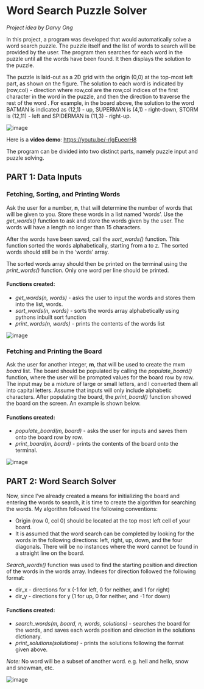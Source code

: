 # Word Search Puzzle Solver
_Project idea by Darvy Ong_

In this project, a program was developed that would automatically solve a word search puzzle. The puzzle itself and the list of words to search will be provided by the user. The program then searches for each word in the puzzle until all the words have been found. It then displays the solution to the puzzle.

The puzzle is laid-out as a 2D grid with the origin (0,0) at the top-most left part, as shown on the figure. The solution to each word is indicated by (row,col) - direction where row,col are the row,col indices of the first character in the word in the puzzle, and then the direction to traverse the rest of the word . For example, in the board above, the solution to the word BATMAN is indicated as (12,1) - up, SUPERMAN is (4,1) - right-down, STORM is (12,11) - left and SPIDERMAN is (11,3) - right-up.

![image](https://github.com/PiLord1/Word-Search-Puzzle-Solver/assets/51207250/d486ad0b-13d4-4c18-88d6-43b9917fb96d)

Here is a **video demo**: https://youtu.be/-rlgEueerH8

The program can be divided into two distinct parts, namely puzzle input and puzzle solving.


## PART 1: Data Inputs
### Fetching, Sorting, and Printing Words
Ask the user for a number, **n**, that will determine the number of words that will be given to you. Store these words in a list named ‘words’. Use the _get_words()_ function to ask and store the words given by the user. The words will have a length no longer than 15 characters.

After the words have been saved, call the _sort_words()_ function. This function sorted the words alphabetically, starting from a to z. The sorted words should still be in the ‘words’ array.

The sorted words array should then be printed on the terminal using the _print_words()_ function. Only one word per line should be printed.

#### Functions created:
* _get_words(n, words)_ - asks the user to input the words and stores them into the list, words.
* _sort_words(n, words)_ - sorts the words array alphabetically using pythons inbuilt sort function
* _print_words(n, words)_ - prints the contents of the words list

![image](https://github.com/PiLord1/Word-Search-Puzzle-Solver/assets/51207250/0258bc34-321e-4d25-99f3-8c840f6641d3)

### Fetching and Printing the Board
Ask the user for another integer, **m**, that will be used to create the mxm _board_ list. The board should be populated by calling the _populate_board()_ function, where the user will be prompted values for the board row by row. The input may be a mixture of large or small letters, and I converted them all into capital letters. Assume that inputs will only include alphabetic characters. After populating the board, the _print_board()_ function showed the board on the screen. An example is shown below.

#### Functions created:
* _populate_board(m, board)_ - asks the user for inputs and saves them onto the board row by row.
* _print_board(m, board)_ - prints the contents of the board onto the terminal.

![image](https://github.com/PiLord1/Word-Search-Puzzle-Solver/assets/51207250/6e512c58-18e3-4fd2-ba3e-be65f8fa271e)


## PART 2: Word Search Solver

Now, since I’ve already created a means for initializing the board and entering the words to search, it is time to create the algorithm for searching the words. My algorithm followed the following conventions:
* Origin (row 0, col 0) should be located at the top most left cell of your board.
* It is assumed that the word search can be completed by looking for the words in the following directions: left, right, up, down, and the four diagonals. There will be no instances where the word cannot be found in a straight line on the board.

_Search_words()_ function was used to find the starting position and direction of the words in the words array. Indexes for direction followed the following format:
* dir_x - directions for x (-1 for left, 0 for neither, and 1 for right)
* dir_y - directions for y (1 for up, 0 for neither, and -1 for down)

#### Functions created:
* _search_words(m, board, n, words, solutions)_ - searches the board for the words, and saves each words position and direction in the solutions dictionary.
* _print_solutions(solutions)_ - prints the solutions following the format given above.

_Note:_ No word will be a subset of another word. e.g. hell and hello, snow and snowman, etc.

![image](https://github.com/PiLord1/Word-Search-Puzzle-Solver/assets/51207250/1fe1dc9a-315a-4abc-817a-abb7ccc7b4ce)


